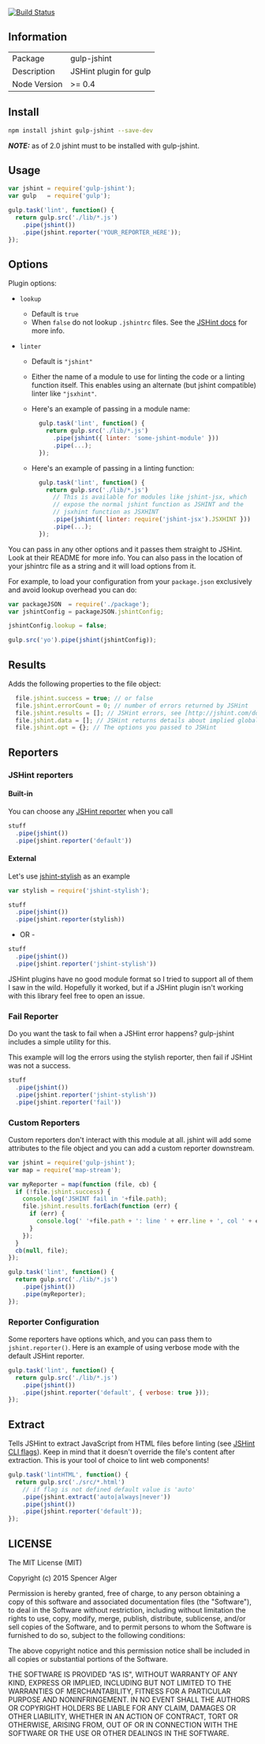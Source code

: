 [![Build Status](https://travis-ci.org/spalger/gulp-jshint.svg?branch=master)](https://travis-ci.org/spalger/gulp-jshint)

## Information

<table>
<tr>
<td>Package</td><td>gulp-jshint</td>
</tr>
<tr>
<td>Description</td>
<td>JSHint plugin for gulp</td>
</tr>
<tr>
<td>Node Version</td>
<td>>= 0.4</td>
</tr>
</table>

## Install

```sh
npm install jshint gulp-jshint --save-dev
```

***NOTE:*** as of 2.0 jshint must to be installed with gulp-jshint.

## Usage

```js
var jshint = require('gulp-jshint');
var gulp   = require('gulp');

gulp.task('lint', function() {
  return gulp.src('./lib/*.js')
    .pipe(jshint())
    .pipe(jshint.reporter('YOUR_REPORTER_HERE'));
});
```

## Options

Plugin options:

- `lookup`
  - Default is `true`
  - When `false` do not lookup `.jshintrc` files. See the [JSHint docs](http://www.jshint.com/docs/) for more info.

- `linter`
  - Default is `"jshint"`
  - Either the name of a module to use for linting the code or a linting function itself. This enables using an alternate (but jshint compatible) linter like `"jsxhint"`.
  - Here's an example of passing in a module name:

    ```js
      gulp.task('lint', function() {
        return gulp.src('./lib/*.js')
          .pipe(jshint({ linter: 'some-jshint-module' }))
          .pipe(...);
      });
    ```

  - Here's an example of passing in a linting function:

    ```js
      gulp.task('lint', function() {
        return gulp.src('./lib/*.js')
          // This is available for modules like jshint-jsx, which
          // expose the normal jshint function as JSHINT and the
          // jsxhint function as JSXHINT
          .pipe(jshint({ linter: require('jshint-jsx').JSXHINT }))
          .pipe(...);
      });
    ```

You can pass in any other options and it passes them straight to JSHint. Look at their README for more info. You can also pass in the location of your jshintrc file as a string and it will load options from it.

For example, to load your configuration from your `package.json` exclusively and avoid lookup overhead you can do:

```js
var packageJSON  = require('./package');
var jshintConfig = packageJSON.jshintConfig;

jshintConfig.lookup = false;

gulp.src('yo').pipe(jshint(jshintConfig));
```

## Results

Adds the following properties to the file object:

```js
  file.jshint.success = true; // or false
  file.jshint.errorCount = 0; // number of errors returned by JSHint
  file.jshint.results = []; // JSHint errors, see [http://jshint.com/docs/reporters/](http://jshint.com/docs/reporters/)
  file.jshint.data = []; // JSHint returns details about implied globals, cyclomatic complexity, etc
  file.jshint.opt = {}; // The options you passed to JSHint
```

## Reporters

### JSHint reporters

#### Built-in

You can choose any [JSHint reporter](https://github.com/jshint/jshint/tree/master/src/reporters)
when you call

```js
stuff
  .pipe(jshint())
  .pipe(jshint.reporter('default'))
```

#### External

Let's use [jshint-stylish](https://github.com/sindresorhus/jshint-stylish) as an example

```js
var stylish = require('jshint-stylish');

stuff
  .pipe(jshint())
  .pipe(jshint.reporter(stylish))
```

- OR -

```js
stuff
  .pipe(jshint())
  .pipe(jshint.reporter('jshint-stylish'))
```

JSHint plugins have no good module format so I tried to support all of them I saw in the wild. Hopefully it worked, but if a JSHint plugin isn't working with this library feel free to open an issue.

### Fail Reporter

Do you want the task to fail when a JSHint error happens? gulp-jshint includes a simple utility for this.

This example will log the errors using the stylish reporter, then fail if JSHint was not a success.

```js
stuff
  .pipe(jshint())
  .pipe(jshint.reporter('jshint-stylish'))
  .pipe(jshint.reporter('fail'))
```

### Custom Reporters

Custom reporters don't interact with this module at all. jshint will add some attributes to the file object and you can add a custom reporter downstream.

```js
var jshint = require('gulp-jshint');
var map = require('map-stream');

var myReporter = map(function (file, cb) {
  if (!file.jshint.success) {
    console.log('JSHINT fail in '+file.path);
    file.jshint.results.forEach(function (err) {
      if (err) {
        console.log(' '+file.path + ': line ' + err.line + ', col ' + err.character + ', code ' + err.code + ', ' + err.reason);
      }
    });
  }
  cb(null, file);
});

gulp.task('lint', function() {
  return gulp.src('./lib/*.js')
    .pipe(jshint())
    .pipe(myReporter);
});
```

### Reporter Configuration

Some reporters have options which, and you can pass them to `jshint.reporter()`. Here is an example of using verbose mode with the default JSHint reporter.

```js
gulp.task('lint', function() {
  return gulp.src('./lib/*.js')
    .pipe(jshint())
    .pipe(jshint.reporter('default', { verbose: true }));
});
```

## Extract

Tells JSHint to extract JavaScript from HTML files before linting (see [JSHint CLI flags](http://www.jshint.com/docs/cli/)). Keep in mind that it doesn't override the file's content after extraction. This is your tool of choice to lint web components!

```js
gulp.task('lintHTML', function() {
  return gulp.src('./src/*.html')
    // if flag is not defined default value is 'auto'
    .pipe(jshint.extract('auto|always|never'))
    .pipe(jshint())
    .pipe(jshint.reporter('default'));
});
```

## LICENSE

The MIT License (MIT)

Copyright (c) 2015 Spencer Alger

Permission is hereby granted, free of charge, to any person obtaining a copy
of this software and associated documentation files (the "Software"), to deal
in the Software without restriction, including without limitation the rights
to use, copy, modify, merge, publish, distribute, sublicense, and/or sell
copies of the Software, and to permit persons to whom the Software is
furnished to do so, subject to the following conditions:

The above copyright notice and this permission notice shall be included in
all copies or substantial portions of the Software.

THE SOFTWARE IS PROVIDED "AS IS", WITHOUT WARRANTY OF ANY KIND, EXPRESS OR
IMPLIED, INCLUDING BUT NOT LIMITED TO THE WARRANTIES OF MERCHANTABILITY,
FITNESS FOR A PARTICULAR PURPOSE AND NONINFRINGEMENT. IN NO EVENT SHALL THE
AUTHORS OR COPYRIGHT HOLDERS BE LIABLE FOR ANY CLAIM, DAMAGES OR OTHER
LIABILITY, WHETHER IN AN ACTION OF CONTRACT, TORT OR OTHERWISE, ARISING FROM,
OUT OF OR IN CONNECTION WITH THE SOFTWARE OR THE USE OR OTHER DEALINGS IN
THE SOFTWARE.
